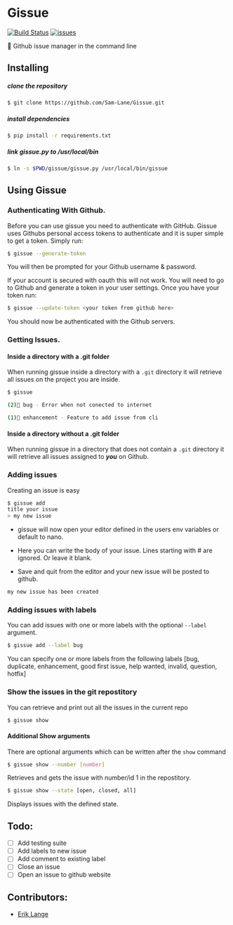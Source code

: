 # Gissue

[![Build Status](https://travis-ci.org/Sam-Lane/Gissue.svg?branch=master)](https://travis-ci.org/Sam-Lane/Gissue)
[![issues](https://img.shields.io/github/issues-raw/Sam-Lane/Gissue.svg)]()


🐙 Github issue manager in the command line

## Installing

##### clone the repository
```bash
$ git clone https://github.com/Sam-Lane/Gissue.git
```

##### install dependencies
```bash
$ pip install -r requirements.txt
```

##### link gissue.py to /usr/local/bin
```bash
$ ln -s $PWD/gissue/gissue.py /usr/local/bin/gissue
```

## Using Gissue

### Authenticating With Github.
Before you can use gissue you need to authenticate with GitHub. Gissue uses Githubs personal access tokens to authenticate and it is super simple to get a token. Simply run:

```bash
$ gissue --generate-token
```

You will then be prompted for your Github username & password.

If your account is secured with oauth this will not work. You will need to go to Github and generate a token in your user settings. Once you have your token run:

```bash
$ gissue --update-token <your token from github here>
```

You should now be authenticated with the Github servers.


### Getting Issues.


#### Inside a directory with a .git folder
When running gissue inside a directory with a ```.git``` directory it will retrieve all issues on the project you are inside.
```bash
$ gissue

(2)🐛 bug - Error when not conected to internet

(1)💉 enhancement - Feature to add issue from cli
```


#### Inside a directory without a .git folder
When running gissue in a directory that does not contain a ```.git``` directory it will retrieve all issues assigned to ***you*** on Github.



### Adding issues
Creating an issue is easy

```bash
$ gissue add
title your issue
> my new issue
```

- gissue will now open your editor defined in the users env variables or default to nano.

- Here you can write the body of your issue. Lines starting with # are ignored. Or leave it blank.

- Save and quit from the editor and your new issue will be posted to github.

```bash
my new issue has been created
```

### Adding issues with labels
You can add issues with one or more labels with the optional ```--label``` argument.
```bash
$ gissue add --label bug
```
You can specify one or more labels from the following labels
[bug, duplicate, enhancement, good first issue, help wanted, invalid, question, hotfix]

### Show the issues in the git repostitory
You can retrieve and print out all the issues in the current repo
```bash
$ gissue show
```

#### Additional Show arguments
There are optional arguments which can be written after the ```show``` command

```bash
$ gissue show --number [number]
```
Retrieves and gets the issue with number/id 1 in the repostitory.


```bash
$ gissue show --state [open, closed, all]
```

Displays issues with the defined state.



## Todo:
- [ ] Add testing suite
- [ ] Add labels to new issue
- [ ] Add comment to existing label
- [ ] Close an issue
- [ ] Open an issue to github website

## Contributors:
- [Erik Lange](https://github.com/eriklange)
